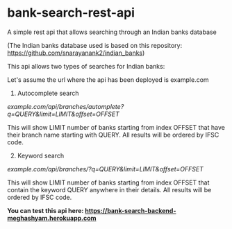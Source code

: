 # bank-search-rest-api
A simple rest api that allows searching through an Indian banks database

(The Indian banks database used is based on this repository: https://github.com/snarayanank2/indian_banks)

This api allows two types of searches for Indian banks:

Let's assume the url where the api has been deployed is example.com
1) Autocomplete search

<i>example.com/api/branches/automplete?q=QUERY&limit=LIMIT&offset=OFFSET</i>

This will show LIMIT number of banks starting from index OFFSET that have their branch name starting with QUERY. All results will be ordered by IFSC code.

2) Keyword search

<i>example.com/api/branches/?q=QUERY&limit=LIMIT&offset=OFFSET</i>

This will show LIMIT number of banks starting from index OFFSET that contain the keyword QUERY anywhere in their details. All results will be ordered by IFSC code.


<b>You can test this api here: https://bank-search-backend-meghashyam.herokuapp.com</b>


